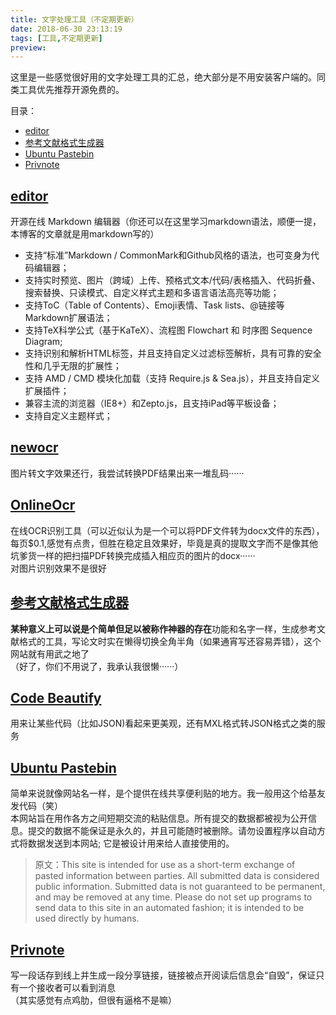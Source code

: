 ```yaml
---
title: 文字处理工具（不定期更新）
date: 2018-06-30 23:13:19
tags: [工具,不定期更新]
preview: 
---
```

这里是一些感觉很好用的文字处理工具的汇总，绝大部分是不用安装客户端的。同类工具优先推荐开源免费的。
<!--more-->
目录：  
* [editor](https://pandao.github.io/editor.md/)
* [参考文献格式生成器](http://cite.readpaul.com/)
* [Ubuntu Pastebin](https://paste.ubuntu.com/)
* [Privnote](https://privnote.com/)


## [editor](https://pandao.github.io/editor.md/)
开源在线 Markdown 编辑器（你还可以在这里学习markdown语法，顺便一提，本博客的文章就是用markdown写的）  
- 支持“标准”Markdown / CommonMark和Github风格的语法，也可变身为代码编辑器；
- 支持实时预览、图片（跨域）上传、预格式文本/代码/表格插入、代码折叠、搜索替换、只读模式、自定义样式主题和多语言语法高亮等功能；
- 支持ToC（Table of Contents）、Emoji表情、Task lists、@链接等Markdown扩展语法；
- 支持TeX科学公式（基于KaTeX）、流程图 Flowchart 和 时序图 Sequence Diagram;
- 支持识别和解析HTML标签，并且支持自定义过滤标签解析，具有可靠的安全性和几乎无限的扩展性；
- 支持 AMD / CMD 模块化加载（支持 Require.js & Sea.js），并且支持自定义扩展插件；
- 兼容主流的浏览器（IE8+）和Zepto.js，且支持iPad等平板设备；
- 支持自定义主题样式；

## [newocr](https://www.newocr.com/)
图片转文字效果还行，我尝试转换PDF结果出来一堆乱码······

## [OnlineOcr](https://www.onlineocr.net/)
在线OCR识别工具（可以近似认为是一个可以将PDF文件转为docx文件的东西），每页$0.1,感觉有点贵，但胜在稳定且效果好，毕竟是真的提取文字而不是像其他坑爹货一样的把扫描PDF转换完成插入相应页的图片的docx······  
对图片识别效果不是很好

## [参考文献格式生成器](http://cite.readpaul.com/Default.aspx)
**某种意义上可以说是个简单但足以被称作神器的存在**功能和名字一样，生成参考文献格式的工具，写论文时实在懒得切换全角半角（如果通宵写还容易弄错），这个网站就有用武之地了  
（好了，你们不用说了，我承认我很懒······）

## [Code Beautify](https://codebeautify.org/)
用来让某些代码（比如JSON)看起来更美观，还有MXL格式转JSON格式之类的服务

## [Ubuntu Pastebin](https://paste.ubuntu.com/)
简单来说就像网站名一样，是个提供在线共享便利贴的地方。我一般用这个给基友发代码（笑）  
本网站旨在用作各方之间短期交流的粘贴信息。所有提交的数据都被视为公开信息。提交的数据不能保证是永久的，并且可能随时被删除。请勿设置程序以自动方式将数据发送到本网站; 它是被设计用来给人直接使用的。  
> 原文：This site is intended for use as a short-term exchange of pasted information between parties. All submitted data is considered public information. Submitted data is not guaranteed to be permanent, and may be removed at any time. Please do not set up programs to send data to this site in an automated fashion; it is intended to be used directly by humans.

## [Privnote](https://privnote.com/)
写一段话存到线上并生成一段分享链接，链接被点开阅读后信息会“自毁”，保证只有一个接收者可以看到消息  
（其实感觉有点鸡肋，但很有逼格不是嘛）


<!--more-->